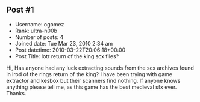 ## Post #1
- Username: ogomez
- Rank: ultra-n00b
- Number of posts: 4
- Joined date: Tue Mar 23, 2010 2:34 am
- Post datetime: 2010-03-22T20:06:18+00:00
- Post Title: lotr return of the king scx files?

Hi,
Has anyone had any luck extracting sounds from the scx archives found in lrod of the rings return of the king?
I have been trying with game extractor and kesbox but their scanners find nothing.
If anyone knows anything please tell me, as this game has the best medieval sfx ever.
Thanks.
